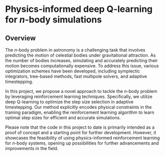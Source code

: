 # Physics-informed deep Q-learning for $n$-body simulations

## Overview
The $n$-body problem in astronomy is a challenging task that involves predicting the motion of celestial bodies under gravitational attraction. As the number of bodies increases, simulating and accurately predicting their motion becomes computationally expensive. To address this issue, various optimization schemes have been developed, including symplectic integrators, tree-based methods, fast multipole solvers, and adaptive timestepping.

In this project, we propose a novel approach to tackle the $n$-body problem by leveraging reinforcement learning techniques. Specifically, we utilize deep Q-learning to optimize the step size selection in adaptive timestepping. Our method explicitly encodes physical constraints in the training paradigm, enabling the reinforcement learning algorithm to learn optimal step sizes for efficient and accurate simulations.

Please note that the code in this project to date is primarily intended as a proof of concept and a starting point for further development. However, it showcases the feasibility of using physics-informed reinforcement learning for $n$-body systems, opening up possibilities for further advancements and improvements in the field.
